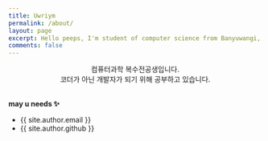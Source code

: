 ```yaml
---
title: Uwriym
permalink: /about/
layout: page
excerpt: Hello peeps, I'm student of computer science from Banyuwangi, living in Jogjakarta. This blog for documentation about my programming journey, running on jekyll, hosting on netlify and using my own simple theme.
comments: false
---
```


<center>컴퓨터과학 복수전공생입니다.<br>코더가 아닌 개발자가 되기 위해 공부하고 있습니다.</center>
<br>

**may u needs ✨**

- {{ site.author.email }}
- {{ site.author.github }}

